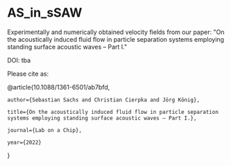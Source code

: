 # AS_in_sSAW

Experimentally and numerically obtained velocity fields from our paper: "On the acoustically induced fluid flow in particle separation systems employing standing surface acoustic waves – Part I."

DOI: tba

Please cite as:

@article{10.1088/1361-6501/ab7bfd,

	author={Sebastian Sachs and Christian Cierpka and Jörg König},
	
	title={On the acoustically induced fluid flow in particle separation systems employing standing surface acoustic waves – Part I.},
	
	journal={Lab on a Chip},
	
	year={2022}
	
}
